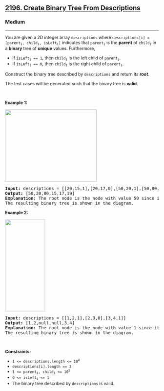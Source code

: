 <h2><a href="https://leetcode.com/problems/create-binary-tree-from-descriptions/">2196. Create Binary Tree From Descriptions</a></h2><h3>Medium</h3><hr><div><p>You are given a 2D integer array <code>descriptions</code> where <code>descriptions[i] = [parent<sub>i</sub>, child<sub>i</sub>, isLeft<sub>i</sub>]</code> indicates that <code>parent<sub>i</sub></code> is the <strong>parent</strong> of <code>child<sub>i</sub></code> in a <strong>binary</strong> tree of <strong>unique</strong> values. Furthermore,</p>

<ul>
	<li>If <code>isLeft<sub>i</sub> == 1</code>, then <code>child<sub>i</sub></code> is the left child of <code>parent<sub>i</sub></code>.</li>
	<li>If <code>isLeft<sub>i</sub> == 0</code>, then <code>child<sub>i</sub></code> is the right child of <code>parent<sub>i</sub></code>.</li>
</ul>

<p>Construct the binary tree described by <code>descriptions</code> and return <em>its <strong>root</strong></em>.</p>

<p>The test cases will be generated such that the binary tree is <strong>valid</strong>.</p>

<p>&nbsp;</p>
<p><strong class="example">Example 1:</strong></p>
<img alt="" src="https://assets.leetcode.com/uploads/2022/02/09/example1drawio.png" style="width: 300px; height: 236px;">
<pre><strong>Input:</strong> descriptions = [[20,15,1],[20,17,0],[50,20,1],[50,80,0],[80,19,1]]
<strong>Output:</strong> [50,20,80,15,17,19]
<strong>Explanation:</strong> The root node is the node with value 50 since it has no parent.
The resulting binary tree is shown in the diagram.
</pre>

<p><strong class="example">Example 2:</strong></p>
<img alt="" src="https://assets.leetcode.com/uploads/2022/02/09/example2drawio.png" style="width: 131px; height: 300px;">
<pre><strong>Input:</strong> descriptions = [[1,2,1],[2,3,0],[3,4,1]]
<strong>Output:</strong> [1,2,null,null,3,4]
<strong>Explanation:</strong> The root node is the node with value 1 since it has no parent.
The resulting binary tree is shown in the diagram.
</pre>

<p>&nbsp;</p>
<p><strong>Constraints:</strong></p>

<ul>
	<li><code>1 &lt;= descriptions.length &lt;= 10<sup>4</sup></code></li>
	<li><code>descriptions[i].length == 3</code></li>
	<li><code>1 &lt;= parent<sub>i</sub>, child<sub>i</sub> &lt;= 10<sup>5</sup></code></li>
	<li><code>0 &lt;= isLeft<sub>i</sub> &lt;= 1</code></li>
	<li>The binary tree described by <code>descriptions</code> is valid.</li>
</ul>
</div>
